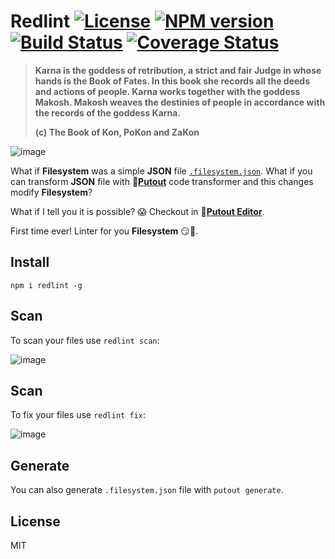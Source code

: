 # Redlint [![License][LicenseIMGURL]][LicenseURL] [![NPM version][NPMIMGURL]][NPMURL] [![Build Status][BuildStatusIMGURL]][BuildStatusURL] [![Coverage Status][CoverageIMGURL]][CoverageURL]

[NPMURL]: https://npmjs.org/package/redlint "npm"
[NPMIMGURL]: https://img.shields.io/npm/v/redlint.svg?style=flat&longCache=true
[BuildStatusURL]: https://github.com/putoutjs/printer/actions/workflows/nodejs.yml "Build Status"
[BuildStatusIMGURL]: https://github.com/putoutjs/printer/actions/workflows/nodejs.yml/badge.svg
[LicenseURL]: https://tldrlegal.com/license/mit-license "MIT License"
[LicenseIMGURL]: https://img.shields.io/badge/license-MIT-317BF9.svg?style=flat
[CoverageURL]: https://coveralls.io/github/putoutjs/printer?branch=master
[CoverageIMGURL]: https://coveralls.io/repos/putoutjs/printer/badge.svg?branch=master&service=github

> **Karna is the goddess of retribution, a strict and fair Judge in whose hands is the Book of Fates. In this book she records all the deeds and actions of people. Karna works together with the goddess Makosh. Makosh weaves the destinies of people in accordance with the records of the goddess Karna.**
>
> **(c) The Book of Kon, PoKon and ZaKon**

![image](https://github.com/putoutjs/redlint/assets/1573141/ec0efee1-0bfc-4595-ba85-aaaabe274a34)


What if **Filesystem** was a simple **JSON** file [`.filesystem.json`](https://github.com/putoutjs/redlint/blob/master/.filesystem.json). What if you can transform **JSON** file with 🐊[**Putout**](https://github.com/coderaiser/putout) code transformer and this changes modify **Filesystem**?

What if I tell you it is possible? 😱 Checkout in 🐊[**Putout Editor**](https://putout.cloudcmd.io/#/gist/0614c2da35a1864b59ac284f18656328/695a9960c401d4e8f6744f58eac591d8f9185235).

First time ever! Linter for you **Filesystem** 😏💾.

## Install

```
npm i redlint -g
```

## Scan

To scan your files use `redlint scan`:

![image](https://github.com/putoutjs/redlint/assets/1573141/c17de523-66ea-49a1-b65d-4872ff1ecb37)


## Scan

To fix your files use `redlint fix`:

![image](https://github.com/putoutjs/redlint/assets/1573141/5ce7a8de-b5c1-44b7-8302-918b9e58b185)


## Generate

You can also generate `.filesystem.json` file with `putout generate`.

## License

MIT
